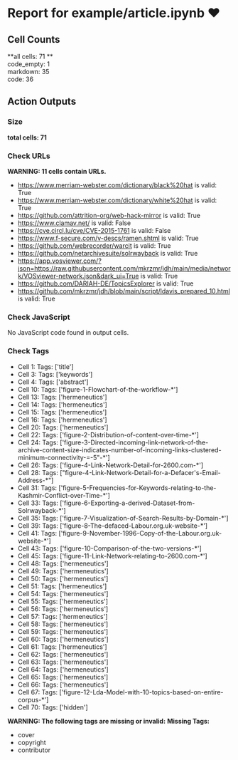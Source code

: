 # Report for example/article.ipynb ❤ 

## Cell Counts   
**all cells: 71 **  
code_empty: 1   
markdown: 35   
code: 36   

## Action Outputs

### Size
**total cells: 71**

### Check URLs
**WARNING: 11 cells contain URLs.**

- https://www.merriam-webster.com/dictionary/black%20hat is valid: True
- https://www.merriam-webster.com/dictionary/white%20hat is valid: True
- https://github.com/attrition-org/web-hack-mirror is valid: True
- https://www.clamav.net/ is valid: False
- https://cve.circl.lu/cve/CVE-2015-1761 is valid: False
- https://www.f-secure.com/v-descs/ramen.shtml is valid: True
- https://github.com/webrecorder/warcit is valid: True
- https://github.com/netarchivesuite/solrwayback is valid: True
- https://app.vosviewer.com/?json=https://raw.githubusercontent.com/mkrzmr/jdh/main/media/network/VOSviewer-network.json&dark_ui=True is valid: True
- https://github.com/DARIAH-DE/TopicsExplorer is valid: True
- https://github.com/mkrzmr/jdh/blob/main/script/ldavis_prepared_10.html is valid: True


### Check JavaScript
No JavaScript code found in output cells.


### Check Tags
- Cell 1: Tags: ['title']
- Cell 3: Tags: ['keywords']
- Cell 4: Tags: ['abstract']
- Cell 10: Tags: ['figure-1-Flowchart-of-the-workflow-*']
- Cell 13: Tags: ['hermeneutics']
- Cell 14: Tags: ['hermeneutics']
- Cell 15: Tags: ['hermeneutics']
- Cell 16: Tags: ['hermeneutics']
- Cell 20: Tags: ['hermeneutics']
- Cell 22: Tags: ['figure-2-Distribution-of-content-over-time-*']
- Cell 24: Tags: ['figure-3-Directed-incoming-link-network-of-the-archive-content-size-indicates-number-of-incoming-links-clustered-minimum-connectivity-=-5"-*']
- Cell 26: Tags: ['figure-4-Link-Network-Detail-for-2600.com-*']
- Cell 28: Tags: ["figure-4-Link-Network-Detail-for-a-Defacer's-Email-Address-*"]
- Cell 31: Tags: ['figure-5-Frequencies-for-Keywords-relating-to-the-Kashmir-Conflict-over-Time-*']
- Cell 33: Tags: ['figure-6-Exporting-a-derived-Dataset-from-Solrwayback-*']
- Cell 35: Tags: ['figure-7-Visualization-of-Search-Results-by-Domain-*']
- Cell 39: Tags: ['figure-8-The-defaced-Labour.org.uk-website-*']
- Cell 41: Tags: ['figure-9-November-1996-Copy-of-the-Labour.org.uk-website-*']
- Cell 43: Tags: ['figure-10-Comparison-of-the-two-versions-*']
- Cell 45: Tags: ['figure-11-Link-Network-relating-to-2600.com-*']
- Cell 48: Tags: ['hermeneutics']
- Cell 49: Tags: ['hermeneutics']
- Cell 50: Tags: ['hermeneutics']
- Cell 51: Tags: ['hermeneutics']
- Cell 54: Tags: ['hermeneutics']
- Cell 55: Tags: ['hermeneutics']
- Cell 56: Tags: ['hermeneutics']
- Cell 57: Tags: ['hermeneutics']
- Cell 58: Tags: ['hermeneutics']
- Cell 59: Tags: ['hermeneutics']
- Cell 60: Tags: ['hermeneutics']
- Cell 61: Tags: ['hermeneutics']
- Cell 62: Tags: ['hermeneutics']
- Cell 63: Tags: ['hermeneutics']
- Cell 64: Tags: ['hermeneutics']
- Cell 65: Tags: ['hermeneutics']
- Cell 66: Tags: ['hermeneutics']
- Cell 67: Tags: ['figure-12-Lda-Model-with-10-topics-based-on-entire-corpus-*']
- Cell 70: Tags: ['hidden']

**WARNING: The following tags are missing or invalid:**
**Missing Tags:**
- cover
- copyright
- contributor

